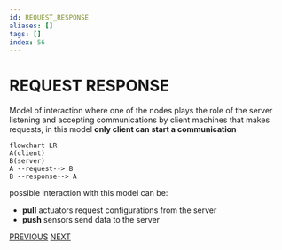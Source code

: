 ```yaml
---
id: REQUEST_RESPONSE
aliases: []
tags: []
index: 56
---
```


# REQUEST RESPONSE

Model of interaction where one of the nodes plays the role of the server listening and accepting communications by client machines that makes requests, in this model **only client can start a communication**

```mermaid
flowchart LR
A(client)
B(server)
A --request--> B
B --response--> A
```

possible interaction with this model can be:

- **pull** actuators request configurations from the server
- **push** sensors send data to the server

[PREVIOUS](pages/IoT/PUB_SUB_PROTOCOLS.md) [NEXT](pages/IoT/REST.md)
